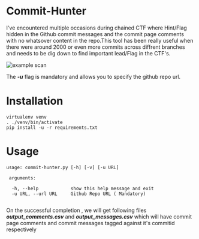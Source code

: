 # Commit-Hunter

I've encountered multiple occasions during chained CTF where Hint/Flag hidden in the Github commit messages and the commit page comments with no whatsover content in the repo.This tool has been really useful when there were around 2000 or even more commits across diffrent branches and needs to be dig down to find important lead/Flag in the CTF's.

![example scan](https://www.secureboy.com/wp-content/uploads/2020/01/Screen-Shot-2020-01-05-at-7.56.08-PM-1024x115.png)




The ***-u*** flag  is mandatory and allows you to specify the github repo url.

# Installation

```shell
virtualenv venv
. ./venv/bin/activate
pip install -u -r requirements.txt
```


# Usage

```
usage: commit-hunter.py [-h] [-v] [-u URL]

 arguments:
 
  -h, --help            show this help message and exit
  -u URL, --url URL     Github Repo URL ( Mandatory)


```
On the successful completion , we will get following files ***output_comments.csv*** and ***output_messages.csv*** which will have commit page comments and commit messages tagged against it's commitid respectively
